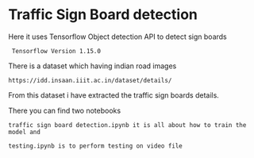 # Traffic Sign Board detection
Here it uses Tensorflow Object detection API to detect sign boards 

     Tensorflow Version 1.15.0
 
 There is a dataset which having indian road images
 
    https://idd.insaan.iiit.ac.in/dataset/details/
    
 From this dataset i have extracted the traffic sign boards details.
 
 There you can find two notebooks
 
    traffic sign board detection.ipynb it is all about how to train the model and
   
    testing.ipynb is to perform testing on video file
   
